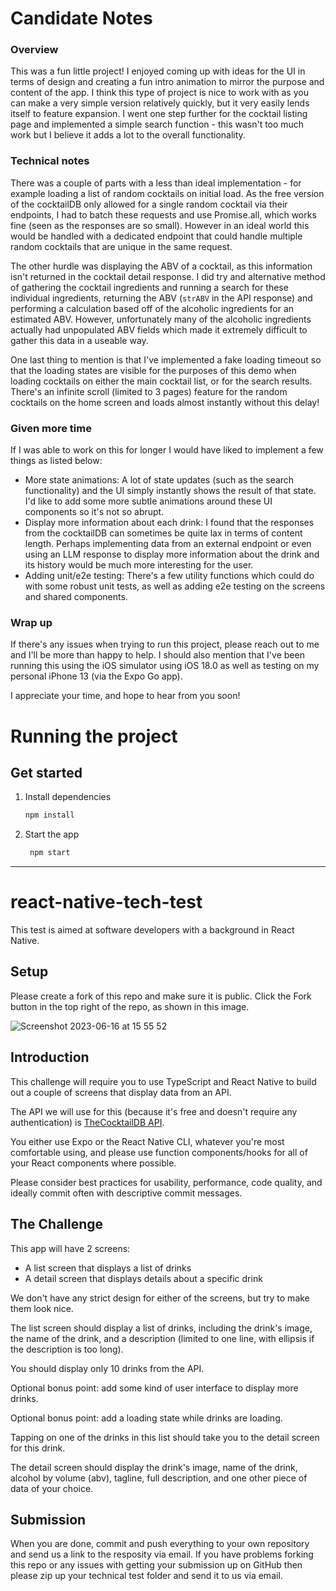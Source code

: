 # Candidate Notes

### Overview

This was a fun little project! I enjoyed coming up with ideas for the UI in terms of design and creating a fun intro animation to mirror the purpose and content of the app. I think this type of project is nice to work with as you can make a very simple version relatively quickly, but it very easily lends itself to feature expansion. I went one step further for the cocktail listing page and implemented a simple search function - this wasn't too much work but I believe it adds a lot to the overall functionality.

### Technical notes

There was a couple of parts with a less than ideal implementation - for example loading a list of random cocktails on initial load. As the free version of the cocktailDB only allowed for a single random cocktail via their endpoints, I had to batch these requests and use Promise.all, which works fine (seen as the responses are so small). However in an ideal world this would be handled with a dedicated endpoint that could handle multiple random cocktails that are unique in the same request.

The other hurdle was displaying the ABV of a cocktail, as this information isn't returned in the cocktail detail response. I did try and alternative method of gathering the cocktail ingredients and running a search for these individual ingredients, returning the ABV (`strABV` in the API response) and performing a calculation based off of the alcoholic ingredients for an estimated ABV. However, unfortunately many of the alcoholic ingredients actually had unpopulated ABV fields which made it extremely difficult to gather this data in a useable way.

One last thing to mention is that I've implemented a fake loading timeout so that the loading states are visible for the purposes of this demo when loading cocktails on either the main cocktail list, or for the search results. There's an infinite scroll (limited to 3 pages) feature for the random cocktails on the home screen and loads almost instantly without this delay!

### Given more time

If I was able to work on this for longer I would have liked to implement a few things as listed below:

- More state animations: A lot of state updates (such as the search functionality) and the UI simply instantly shows the result of that state. I'd like to add some more subtle animations around these UI components so it's not so abrupt.
- Display more information about each drink: I found that the responses from the cocktailDB can sometimes be quite lax in terms of content length. Perhaps implementing data from an external endpoint or even using an LLM response to display more information about the drink and its history would be much more interesting for the user.
- Adding unit/e2e testing: There's a few utility functions which could do with some robust unit tests, as well as adding e2e testing on the screens and shared components.

### Wrap up

If there's any issues when trying to run this project, please reach out to me and I'll be more than happy to help. I should also mention that I've been running this using the iOS simulator using iOS 18.0 as well as testing on my personal iPhone 13 (via the Expo Go app).

I appreciate your time, and hope to hear from you soon!

# Running the project

## Get started

1. Install dependencies

   ```bash
   npm install
   ```

2. Start the app

   ```bash
    npm start
   ```

---

# react-native-tech-test

This test is aimed at software developers with a background in React Native.

## Setup

Please create a fork of this repo and make sure it is public. Click the Fork button in the top right of the repo, as shown in this image.

![Screenshot 2023-06-16 at 15 55 52](https://github.com/asquareduk/react-native-tech-test/assets/17218062/daa4f402-480a-47c5-9a9f-95728238575d)

## Introduction

This challenge will require you to use TypeScript and React Native to build out a couple of screens that display data from an API.

The API we will use for this (because it's free and doesn't require any authentication) is [TheCocktailDB API](https://www.thecocktaildb.com/api.php).

You either use Expo or the React Native CLI, whatever you're most comfortable using, and please use function components/hooks for all of your React components where possible.

Please consider best practices for usability, performance, code quality, and ideally commit often with descriptive commit messages.

## The Challenge

This app will have 2 screens:

- A list screen that displays a list of drinks
- A detail screen that displays details about a specific drink

We don't have any strict design for either of the screens, but try to make them look nice.

The list screen should display a list of drinks, including the drink's image, the name of the drink, and a description (limited to one line, with ellipsis if the description is too long).

You should display only 10 drinks from the API.

Optional bonus point: add some kind of user interface to display more drinks.

Optional bonus point: add a loading state while drinks are loading.

Tapping on one of the drinks in this list should take you to the detail screen for this drink.

The detail screen should display the drink's image, name of the drink, alcohol by volume (abv), tagline, full description, and one other piece of data of your choice.

## Submission

When you are done, commit and push everything to your own repository and send us a link to the resposity via email. If you have problems forking this repo or any issues with getting your submission up on GitHub then please zip up your technical test folder and send it to us via email.
